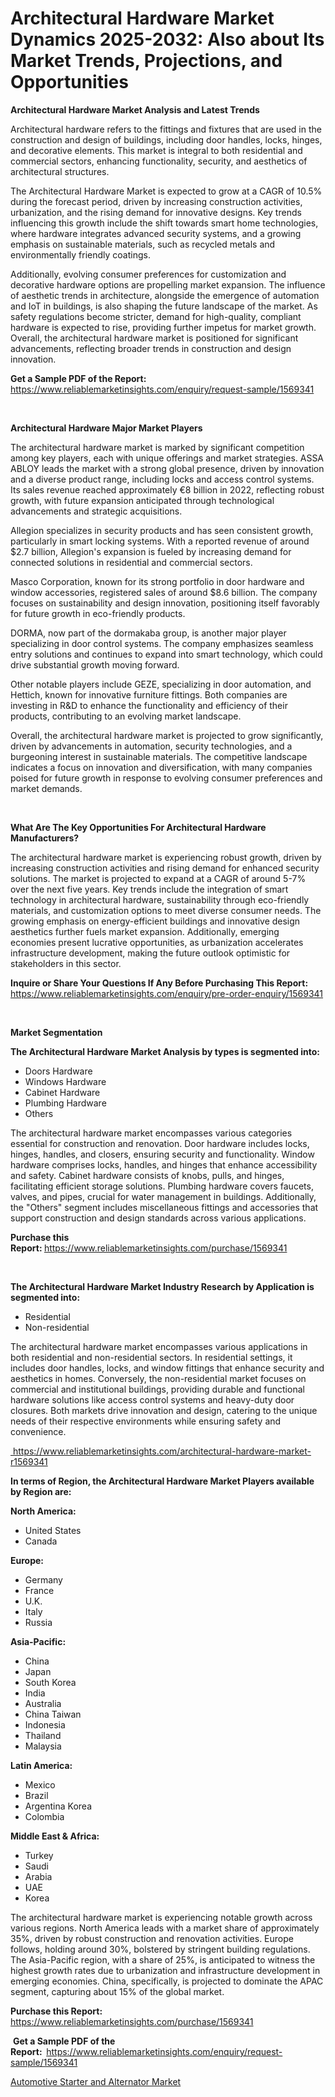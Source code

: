<p><h1>Architectural Hardware Market Dynamics 2025-2032: Also about Its Market Trends, Projections, and Opportunities</h1></p><p><strong>Architectural Hardware Market Analysis and Latest Trends</strong></p>
<p><p>Architectural hardware refers to the fittings and fixtures that are used in the construction and design of buildings, including door handles, locks, hinges, and decorative elements. This market is integral to both residential and commercial sectors, enhancing functionality, security, and aesthetics of architectural structures. </p><p>The Architectural Hardware Market is expected to grow at a CAGR of 10.5% during the forecast period, driven by increasing construction activities, urbanization, and the rising demand for innovative designs. Key trends influencing this growth include the shift towards smart home technologies, where hardware integrates advanced security systems, and a growing emphasis on sustainable materials, such as recycled metals and environmentally friendly coatings. </p><p>Additionally, evolving consumer preferences for customization and decorative hardware options are propelling market expansion. The influence of aesthetic trends in architecture, alongside the emergence of automation and IoT in buildings, is also shaping the future landscape of the market. As safety regulations become stricter, demand for high-quality, compliant hardware is expected to rise, providing further impetus for market growth. Overall, the architectural hardware market is positioned for significant advancements, reflecting broader trends in construction and design innovation.</p></p>
<p><strong>Get a Sample PDF of the Report:&nbsp;</strong> <a href="https://www.reliablemarketinsights.com/enquiry/request-sample/1569341?utm_campaign=2182&utm_medium=2&utm_source=Github&utm_content=ia&utm_term=25032025&utm_id=architectural-hardware">https://www.reliablemarketinsights.com/enquiry/request-sample/1569341</a></p>
<p>&nbsp;</p>
<p><strong>Architectural Hardware Major Market Players</strong></p>
<p><p>The architectural hardware market is marked by significant competition among key players, each with unique offerings and market strategies. ASSA ABLOY leads the market with a strong global presence, driven by innovation and a diverse product range, including locks and access control systems. Its sales revenue reached approximately €8 billion in 2022, reflecting robust growth, with future expansion anticipated through technological advancements and strategic acquisitions.</p><p>Allegion specializes in security products and has seen consistent growth, particularly in smart locking systems. With a reported revenue of around $2.7 billion, Allegion's expansion is fueled by increasing demand for connected solutions in residential and commercial sectors.</p><p>Masco Corporation, known for its strong portfolio in door hardware and window accessories, registered sales of around $8.6 billion. The company focuses on sustainability and design innovation, positioning itself favorably for future growth in eco-friendly products.</p><p>DORMA, now part of the dormakaba group, is another major player specializing in door control systems. The company emphasizes seamless entry solutions and continues to expand into smart technology, which could drive substantial growth moving forward.</p><p>Other notable players include GEZE, specializing in door automation, and Hettich, known for innovative furniture fittings. Both companies are investing in R&D to enhance the functionality and efficiency of their products, contributing to an evolving market landscape.</p><p>Overall, the architectural hardware market is projected to grow significantly, driven by advancements in automation, security technologies, and a burgeoning interest in sustainable materials. The competitive landscape indicates a focus on innovation and diversification, with many companies poised for future growth in response to evolving consumer preferences and market demands.</p></p>
<p>&nbsp;</p>
<p><strong>What Are The Key Opportunities For Architectural Hardware Manufacturers?</strong></p>
<p><p>The architectural hardware market is experiencing robust growth, driven by increasing construction activities and rising demand for enhanced security solutions. The market is projected to expand at a CAGR of around 5-7% over the next five years. Key trends include the integration of smart technology in architectural hardware, sustainability through eco-friendly materials, and customization options to meet diverse consumer needs. The growing emphasis on energy-efficient buildings and innovative design aesthetics further fuels market expansion. Additionally, emerging economies present lucrative opportunities, as urbanization accelerates infrastructure development, making the future outlook optimistic for stakeholders in this sector.</p></p>
<p><strong>Inquire or Share Your Questions If Any Before Purchasing This Report:</strong> <a href="https://www.reliablemarketinsights.com/enquiry/pre-order-enquiry/1569341?utm_campaign=2182&utm_medium=2&utm_source=Github&utm_content=ia&utm_term=25032025&utm_id=architectural-hardware">https://www.reliablemarketinsights.com/enquiry/pre-order-enquiry/1569341</a></p>
<p>&nbsp;</p>
<p><strong>Market Segmentation</strong></p>
<p><strong>The Architectural Hardware Market Analysis by types is segmented into:</strong></p>
<p><ul><li>Doors Hardware</li><li>Windows Hardware</li><li>Cabinet Hardware</li><li>Plumbing Hardware</li><li>Others</li></ul></p>
<p><p>The architectural hardware market encompasses various categories essential for construction and renovation. Door hardware includes locks, hinges, handles, and closers, ensuring security and functionality. Window hardware comprises locks, handles, and hinges that enhance accessibility and safety. Cabinet hardware consists of knobs, pulls, and hinges, facilitating efficient storage solutions. Plumbing hardware covers faucets, valves, and pipes, crucial for water management in buildings. Additionally, the "Others" segment includes miscellaneous fittings and accessories that support construction and design standards across various applications.</p></p>
<p><strong>Purchase this Report:&nbsp;</strong><a href="https://www.reliablemarketinsights.com/purchase/1569341?utm_campaign=2182&utm_medium=2&utm_source=Github&utm_content=ia&utm_term=25032025&utm_id=architectural-hardware">https://www.reliablemarketinsights.com/purchase/1569341</a></p>
<p>&nbsp;</p>
<p><strong>The Architectural Hardware Market Industry Research by Application is segmented into:</strong></p>
<p><ul><li>Residential</li><li>Non-residential</li></ul></p>
<p><p>The architectural hardware market encompasses various applications in both residential and non-residential sectors. In residential settings, it includes door handles, locks, and window fittings that enhance security and aesthetics in homes. Conversely, the non-residential market focuses on commercial and institutional buildings, providing durable and functional hardware solutions like access control systems and heavy-duty door closures. Both markets drive innovation and design, catering to the unique needs of their respective environments while ensuring safety and convenience.</p></p>
<p><a href="https://www.reliablemarketinsights.com/architectural-hardware-market-r1569341?utm_campaign=2182&utm_medium=2&utm_source=Github&utm_content=ia&utm_term=25032025&utm_id=architectural-hardware">&nbsp;https://www.reliablemarketinsights.com/architectural-hardware-market-r1569341</a></p>
<p><strong>In terms of Region, the Architectural Hardware Market Players available by Region are:</strong></p>
<p>
    <p> <strong> North America: </strong>
        <ul>
            <li>United States</li>
            <li>Canada</li>
        </ul>
        </p> 
    <p> <strong> Europe: </strong>
        <ul>
            <li>Germany</li>
            <li>France</li>
            <li>U.K.</li>
            <li>Italy</li>
            <li>Russia</li>
        </ul>
        </p> 
    <p> <strong> Asia-Pacific: </strong>
        <ul>
            <li>China</li>
            <li>Japan</li>
            <li>South Korea</li>
            <li>India</li>
            <li>Australia</li>
            <li>China Taiwan</li>
            <li>Indonesia</li>
            <li>Thailand</li>
            <li>Malaysia</li>
        </ul>
        </p> 
    <p> <strong> Latin America: </strong>
        <ul>
            <li>Mexico</li>
            <li>Brazil</li>
            <li>Argentina Korea</li>
            <li>Colombia</li>
        </ul>
        </p> 
    <p> <strong> Middle East & Africa: </strong>
        <ul>
            <li>Turkey</li>
            <li>Saudi</li>
            <li>Arabia</li>
            <li>UAE</li>
            <li>Korea</li>
        </ul>
    </p>
    </p>
<p><p>The architectural hardware market is experiencing notable growth across various regions. North America leads with a market share of approximately 35%, driven by robust construction and renovation activities. Europe follows, holding around 30%, bolstered by stringent building regulations. The Asia-Pacific region, with a share of 25%, is anticipated to witness the highest growth rates due to urbanization and infrastructure development in emerging economies. China, specifically, is projected to dominate the APAC segment, capturing about 15% of the global market.</p></p>
<p><strong>Purchase this Report: </strong><a href="https://www.reliablemarketinsights.com/purchase/1569341?utm_campaign=2182&utm_medium=2&utm_source=Github&utm_content=ia&utm_term=25032025&utm_id=architectural-hardware">https://www.reliablemarketinsights.com/purchase/1569341</a></p>
<p>&nbsp;<strong>Get a Sample PDF of the Report:&nbsp;&nbsp;</strong><a href="https://www.reliablemarketinsights.com/enquiry/request-sample/1569341?utm_campaign=2182&utm_medium=2&utm_source=Github&utm_content=ia&utm_term=25032025&utm_id=architectural-hardware">https://www.reliablemarketinsights.com/enquiry/request-sample/1569341</a></p>
<p><strong></strong></p>
<p><p><a href="https://github.com/thatejanet4y/Market-Research-Report-List-1/blob/main/automotive-starter-and-alternator-market.md?utm_campaign=2182&utm_medium=2&utm_source=Github&utm_content=ia&utm_term=25032025&utm_id=architectural-hardware">Automotive Starter and Alternator Market</a></p></p>